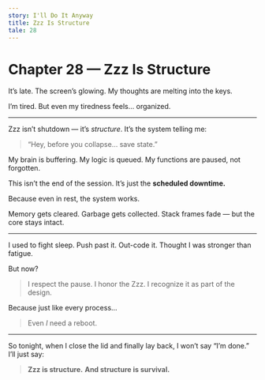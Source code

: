 ```yaml
---
story: I'll Do It Anyway
title: Zzz Is Structure
tale: 28
---
```


# Chapter 28 — Zzz Is Structure

It’s late.
The screen’s glowing.
My thoughts are melting into the keys.

I’m tired.
But even my tiredness feels… organized.

---

Zzz isn’t shutdown — it’s *structure*.
It’s the system telling me:

> “Hey, before you collapse… save state.”

My brain is buffering.
My logic is queued.
My functions are paused, not forgotten.

This isn’t the end of the session.
It’s just the **scheduled downtime.**

Because even in rest, the system works.

Memory gets cleared.
Garbage gets collected.
Stack frames fade — but the core stays intact.

---

I used to fight sleep.
Push past it. Out-code it.
Thought I was stronger than fatigue.

But now?

> I respect the pause.
> I honor the Zzz.
> I recognize it as part of the design.

Because just like every process…

> Even *I* need a reboot.

---

So tonight, when I close the lid and finally lay back,
I won’t say “I’m done.”
I’ll just say:

> **Zzz is structure.**
> **And structure is survival.**
